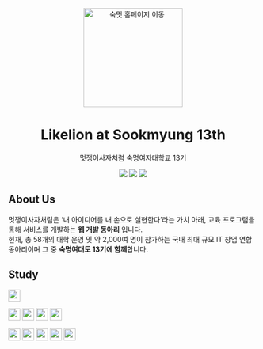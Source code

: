 <div align="center">
<a href="http://smwulion.com/">
<img width="200px" src="https://github.com/user-attachments/assets/f9cbf4b0-594b-42a2-8dbd-fc72942595b2" alt="숙멋 홈페이지 이동"/>
</a>

# Likelion at Sookmyung 13th

멋쟁이사자처럼 숙명여자대학교 13기

[![](https://img.shields.io/badge/SookmyungLikelion-003087?style=flat&logo=nixos&logoColor=white)](http://smwulion.com/) 
[![](https://img.shields.io/badge/sookmyung@likelion.org-D14836?style=flat&logo=gmail&logoColor=white)](mailto:sookmyung@likelion.org)
[![](https://img.shields.io/badge/sookmyung_likelion-E4405F?style=flat&logo=instagram&logoColor=white)](https://www.instagram.com/sookmyung_likelion/)

</div>

## About Us
멋쟁이사자처럼은 ‘내 아이디어를 내 손으로 실현한다’라는 가치 아래, 교육 프로그램을 통해 서비스를 개발하는 **웹 개발 동아리** 입니다. <br/>
현재, 총 58개의 대학 운영 및 약 2,000여 명이 참가하는 국내 최대 규모 IT 창업 연합 동아리이며 그 중 **숙명여대도 13기에 함께**합니다. <br/>



## Study
<img src="https://img.shields.io/badge/Figma-5E5E5E?style=flat&logo=figma&logoColor=white" height="24"> <br>

<img src="https://img.shields.io/badge/html-E34F26?style=flat&logo=html5&logoColor=white" height="24"> <img src="https://img.shields.io/badge/CSS-1572B6?style=flat&logo=css3&logoColor=white" height="24"> <img src="https://img.shields.io/badge/JavaScript-F7DF1E?style=flat&logo=JavaScript&logoColor=white" height="24"> <img src="https://img.shields.io/badge/react-61DAFB?style=flat&logo=react&logoColor=white" height="24"> <br>

<img src="https://img.shields.io/badge/Java-007396.svg?&style=flat&logo=Java&logoColor=white" height="24"> <img src="https://img.shields.io/badge/spring boot-6DB33F?style=flat&logo=spring&logoColor=white" height="24"> <img src="https://img.shields.io/badge/Python-3776AB?style=flat&logo=python&logoColor=white" height="24"> <img src="https://img.shields.io/badge/Django-092E20?style=flat&logo=django&logoColor=white" height="24"> <img src="https://img.shields.io/badge/Amazon_AWS-232F3E?style=flat&logo=amazon-aws&logoColor=white" height="24">
